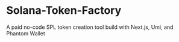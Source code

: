 # Solana-Token-Factory
A paid no-code SPL token creation tool build with Next.js, Umi, and Phantom Wallet
